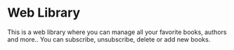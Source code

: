 <h1>Web Library</h1>

This is a web library where you can manage all your favorite books, authors and more..
You can subscribe, unsubscribe, delete or add new books.
